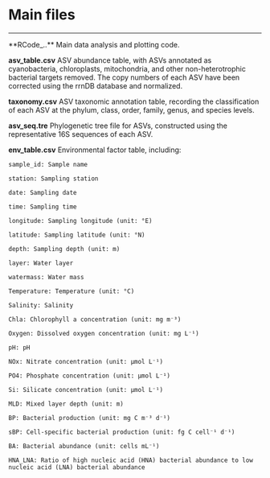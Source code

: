 # Main files
<hr>
**RCode_..**    Main data analysis and plotting code.



**asv_table.csv**    ASV abundance table, with ASVs annotated as cyanobacteria, chloroplasts, mitochondria, and other non-heterotrophic bacterial targets removed. The copy numbers of each ASV have been corrected using the rrnDB database and normalized.



**taxonomy.csv**    ASV taxonomic annotation table, recording the classification of each ASV at the phylum, class, order, family, genus, and species levels.



**asv_seq.tre**    Phylogenetic tree file for ASVs, constructed using the representative 16S sequences of each ASV.



**env_table.csv**    Environmental factor table, including:  

    sample_id: Sample name
    
    station: Sampling station
    
    date: Sampling date
    
    time: Sampling time
    
    longitude: Sampling longitude (unit: °E)
    
    latitude: Sampling latitude (unit: °N)
    
    depth: Sampling depth (unit: m)
    
    layer: Water layer
    
    watermass: Water mass
    
    Temperature: Temperature (unit: °C)
    
    Salinity: Salinity
    
    Chla: Chlorophyll a concentration (unit: mg m⁻³)
    
    Oxygen: Dissolved oxygen concentration (unit: mg L⁻¹)
    
    pH: pH
    
    NOx: Nitrate concentration (unit: µmol L⁻¹)
    
    PO4: Phosphate concentration (unit: µmol L⁻¹)
    
    Si: Silicate concentration (unit: µmol L⁻¹)

    MLD: Mixed layer depth (unit: m)
    
    BP: Bacterial production (unit: mg C m⁻³ d⁻¹)
    
    sBP: Cell-specific bacterial production (unit: fg C cell⁻¹ d⁻¹)
    
    BA: Bacterial abundance (unit: cells mL⁻¹)
    
    HNA_LNA: Ratio of high nucleic acid (HNA) bacterial abundance to low nucleic acid (LNA) bacterial abundance
